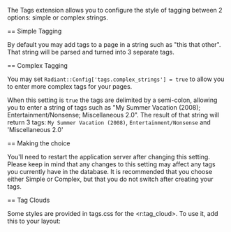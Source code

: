 The Tags extension allows you to configure the style of tagging between 2 options: 
simple or complex strings.

== Simple Tagging

By default you may add tags to a page in a string such as "this that other". That string 
will be parsed and turned into 3 separate tags.

== Complex Tagging

You may set `Radiant::Config['tags.complex_strings'] = true` to allow you to enter more 
complex tags for your pages.

When this setting is `true` the tags are delimited by a semi-colon, allowing you to enter 
a string of tags such as "My Summer Vacation (2008); Entertainment/Nonsense; Miscellaneous 2.0". 
The result of that string will return 3 tags: `My Summer Vacation (2008)`, 
`Entertainment/Nonsense` and 'Miscellaneous 2.0'

== Making the choice

You'll need to restart the application server after changing this setting. Please keep in
mind that any changes to this setting may affect any tags you currently have in the database.
It is recommended that you choose either Simple or Complex, but that you do not switch 
after creating your tags.

== Tag Clouds

Some styles are provided in tags.css for the <r:tag_cloud>. To use it, add this to your layout:
    <link rel="stylesheet" type="text/css" href="/stylesheets/tags.css" />